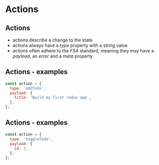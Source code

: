 # Actions

## Actions

- actions describe a change to the state
- actions always have a _type_ property with a string value
- actions often adhere to the _FSA_ standard, meaning they may have a _payload_, an _error_ and a _meta_ property

## Actions - examples

```js
const action = {
  type: 'addTodo',
  payload: {
    title: 'Build my first redux app',
  },
};
```

## Actions - examples

```js
const action = {
  type: 'toggleTodo',
  payload: {
    id: 2,
  },
};
```
